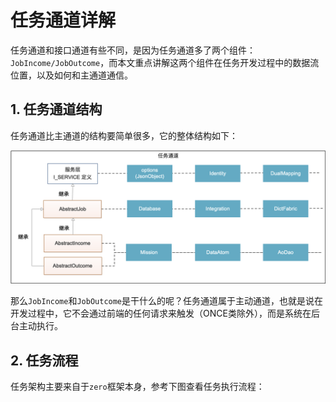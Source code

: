 # 任务通道详解

任务通道和接口通道有些不同，是因为任务通道多了两个组件：`JobIncome/JobOutcome`，而本文重点讲解这两个组件在任务开发过程中的数据流位置，以及如何和主通道通信。

## 1. 任务通道结构

任务通道比主通道的结构要简单很多，它的整体结构如下：

![](/assets/images/ox/008-1.png)

那么`JobIncome`和`JobOutcome`是干什么的呢？任务通道属于主动通道，也就是说在开发过程中，它不会通过前端的任何请求来触发（ONCE类除外），而是系统在后台主动执行。

## 2. 任务流程

任务架构主要来自于`zero`框架本身，参考下图查看任务执行流程：

